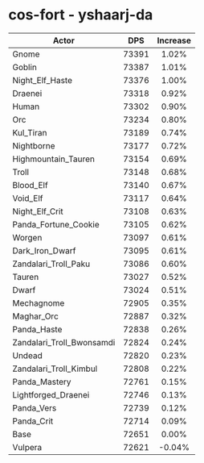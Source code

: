# cos-fort - yshaarj-da
| Actor | DPS | Increase |
|---|:---:|:---:|
|Gnome|73391|1.02%|
|Goblin|73387|1.01%|
|Night_Elf_Haste|73376|1.00%|
|Draenei|73318|0.92%|
|Human|73302|0.90%|
|Orc|73234|0.80%|
|Kul_Tiran|73189|0.74%|
|Nightborne|73177|0.72%|
|Highmountain_Tauren|73154|0.69%|
|Troll|73148|0.68%|
|Blood_Elf|73140|0.67%|
|Void_Elf|73117|0.64%|
|Night_Elf_Crit|73108|0.63%|
|Panda_Fortune_Cookie|73105|0.62%|
|Worgen|73097|0.61%|
|Dark_Iron_Dwarf|73095|0.61%|
|Zandalari_Troll_Paku|73086|0.60%|
|Tauren|73027|0.52%|
|Dwarf|73024|0.51%|
|Mechagnome|72905|0.35%|
|Maghar_Orc|72887|0.32%|
|Panda_Haste|72838|0.26%|
|Zandalari_Troll_Bwonsamdi|72824|0.24%|
|Undead|72820|0.23%|
|Zandalari_Troll_Kimbul|72808|0.22%|
|Panda_Mastery|72761|0.15%|
|Lightforged_Draenei|72746|0.13%|
|Panda_Vers|72739|0.12%|
|Panda_Crit|72714|0.09%|
|Base|72651|0.00%|
|Vulpera|72621|-0.04%|
